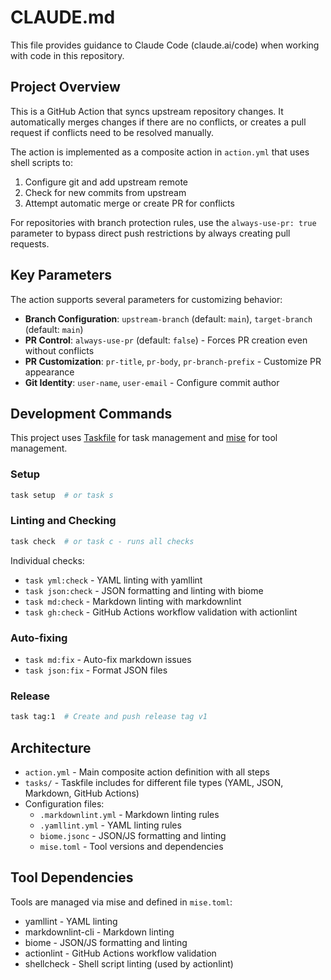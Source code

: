 # CLAUDE.md

This file provides guidance to Claude Code (claude.ai/code) when working with code in this repository.

## Project Overview

This is a GitHub Action that syncs upstream repository changes. It automatically merges changes if there are no conflicts, or creates a pull request if conflicts need to be resolved manually.

The action is implemented as a composite action in `action.yml` that uses shell scripts to:

1. Configure git and add upstream remote
2. Check for new commits from upstream
3. Attempt automatic merge or create PR for conflicts

For repositories with branch protection rules, use the `always-use-pr: true` parameter to bypass direct push restrictions by always creating pull requests.

## Key Parameters

The action supports several parameters for customizing behavior:

- **Branch Configuration**: `upstream-branch` (default: `main`), `target-branch` (default: `main`)
- **PR Control**: `always-use-pr` (default: `false`) - Forces PR creation even without conflicts
- **PR Customization**: `pr-title`, `pr-body`, `pr-branch-prefix` - Customize PR appearance
- **Git Identity**: `user-name`, `user-email` - Configure commit author

## Development Commands

This project uses [Taskfile](https://taskfile.dev/) for task management and [mise](https://mise.jdx.dev/) for tool management.

### Setup

```bash
task setup  # or task s
```

### Linting and Checking

```bash
task check  # or task c - runs all checks
```

Individual checks:

- `task yml:check` - YAML linting with yamllint
- `task json:check` - JSON formatting and linting with biome
- `task md:check` - Markdown linting with markdownlint
- `task gh:check` - GitHub Actions workflow validation with actionlint

### Auto-fixing

- `task md:fix` - Auto-fix markdown issues
- `task json:fix` - Format JSON files

### Release

```bash
task tag:1  # Create and push release tag v1
```

## Architecture

- `action.yml` - Main composite action definition with all steps
- `tasks/` - Taskfile includes for different file types (YAML, JSON, Markdown, GitHub Actions)
- Configuration files:
  - `.markdownlint.yml` - Markdown linting rules
  - `.yamllint.yml` - YAML linting rules
  - `biome.jsonc` - JSON/JS formatting and linting
  - `mise.toml` - Tool versions and dependencies

## Tool Dependencies

Tools are managed via mise and defined in `mise.toml`:

- yamllint - YAML linting
- markdownlint-cli - Markdown linting
- biome - JSON/JS formatting and linting
- actionlint - GitHub Actions workflow validation
- shellcheck - Shell script linting (used by actionlint)

